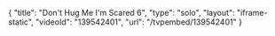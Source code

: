 {
    "title": "Don't Hug Me I'm Scared 6",
    "type": "solo",
    "layout": "iframe-static",
    "videoId": "139542401",
    "url": "\/tvpembed\/139542401"
}